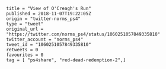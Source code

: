 ```
title = "View of O'Creagh's Run"
published = 2018-11-07T19:22:05Z
origin = "twitter-norms_ps4"
type = "tweet"
original_url = "https://twitter.com/norms_ps4/status/1060251057849335810"
twitter_account = "norms_ps4"
tweet_id = "1060251057849335810"
retweets = 0
favourites = 0
tag = [ "ps4share", "red-dead-redemption-2",]
```

<p class='image'><img src='https://mnf.m17s.net/2018/11/07/DrbEt1TWsAAGYsZ.jpg' alt=''></p>

